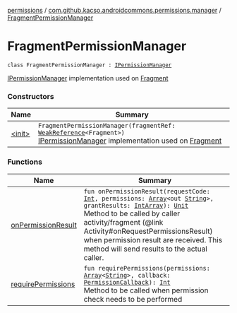 [permissions](../../index.md) / [com.github.kacso.androidcommons.permissions.manager](../index.md) / [FragmentPermissionManager](./index.md)

# FragmentPermissionManager

`class FragmentPermissionManager : `[`IPermissionManager`](../-i-permission-manager/index.md)

[IPermissionManager](../-i-permission-manager/index.md) implementation used on [Fragment](#)

### Constructors

| Name | Summary |
|---|---|
| [&lt;init&gt;](-init-.md) | `FragmentPermissionManager(fragmentRef: `[`WeakReference`](http://docs.oracle.com/javase/8/docs/api/java/lang/ref/WeakReference.html)`<Fragment>)`<br>[IPermissionManager](../-i-permission-manager/index.md) implementation used on [Fragment](#) |

### Functions

| Name | Summary |
|---|---|
| [onPermissionResult](on-permission-result.md) | `fun onPermissionResult(requestCode: `[`Int`](https://kotlinlang.org/api/latest/jvm/stdlib/kotlin/-int/index.html)`, permissions: `[`Array`](https://kotlinlang.org/api/latest/jvm/stdlib/kotlin/-array/index.html)`<out `[`String`](https://kotlinlang.org/api/latest/jvm/stdlib/kotlin/-string/index.html)`>, grantResults: `[`IntArray`](https://kotlinlang.org/api/latest/jvm/stdlib/kotlin/-int-array/index.html)`): `[`Unit`](https://kotlinlang.org/api/latest/jvm/stdlib/kotlin/-unit/index.html)<br>Method to be called by caller activity/fragment (@link Activity#onRequestPermissionsResult) when permission result are received. This method will send results to the actual caller. |
| [requirePermissions](require-permissions.md) | `fun requirePermissions(permissions: `[`Array`](https://kotlinlang.org/api/latest/jvm/stdlib/kotlin/-array/index.html)`<`[`String`](https://kotlinlang.org/api/latest/jvm/stdlib/kotlin/-string/index.html)`>, callback: `[`PermissionCallback`](../../com.github.kacso.androidcommons.permissions.callbacks/-permission-callback/index.md)`): `[`Int`](https://kotlinlang.org/api/latest/jvm/stdlib/kotlin/-int/index.html)<br>Method to be called when permission check needs to be performed |
